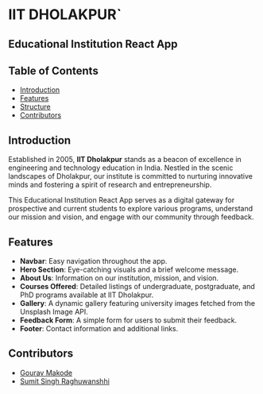 # IIT DHOLAKPUR`
## Educational Institution React App



## Table of Contents

- [Introduction](#introduction)
- [Features](#features)
- [Structure](#features)
- [Contributors](#contributors)

## Introduction

Established in 2005, **IIT Dholakpur** stands as a beacon of excellence in engineering and technology education in India. Nestled in the scenic landscapes of Dholakpur, our institute is committed to nurturing innovative minds and fostering a spirit of research and entrepreneurship. 

This Educational Institution React App serves as a digital gateway for prospective and current students to explore various programs, understand our mission and vision, and engage with our community through feedback.

## Features

- **Navbar**: Easy navigation throughout the app.
- **Hero Section**: Eye-catching visuals and a brief welcome message.
- **About Us**: Information on our institution, mission, and vision.
- **Courses Offered**: Detailed listings of undergraduate, postgraduate, and PhD programs available at IIT Dholakpur.
- **Gallery**: A dynamic gallery featuring university images fetched from the Unsplash Image API.
- **Feedback Form**: A simple form for users to submit their feedback.
- **Footer**: Contact information and additional links.

## Contributors
- [Gourav Makode](https://github.com/GT0SRT)
- [Sumit Singh Raghuwanshhi](https://github.com/SumitSinghRaghuwanshi1245)
